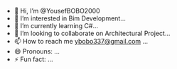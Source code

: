 - 👋 Hi, I’m @YousefBOBO2000
- 👀 I’m interested in Bim Development...
- 🌱 I’m currently learning C#...
- 💞️ I’m looking to collaborate on Architectural Project...
- 📫 How to reach me ybobo337@gmail.com ...
- 😄 Pronouns: ...
- ⚡ Fun fact: ...

<!---
YousefBOBO2000/YousefBOBO2000 is a ✨ special ✨ repository because its `README.md` (this file) appears on your GitHub profile.
You can click the Preview link to take a look at your changes.
--->
